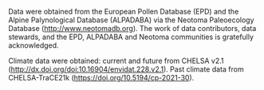 Data were obtained from the European Pollen Database (EPD) and the Alpine Palynological Database (ALPADABA) via the Neotoma Paleoecology Database (http://www.neotomadb.org). The work of data contributors, data stewards, and the EPD, ALPADABA and Neotoma communities is gratefully acknowledged. 

Climate data were obtained: current and future from CHELSA v2.1 (http://dx.doi.org/doi:10.16904/envidat.228.v2.1). Past climate data from CHELSA-TraCE21k (https://doi.org/10.5194/cp-2021-30).
